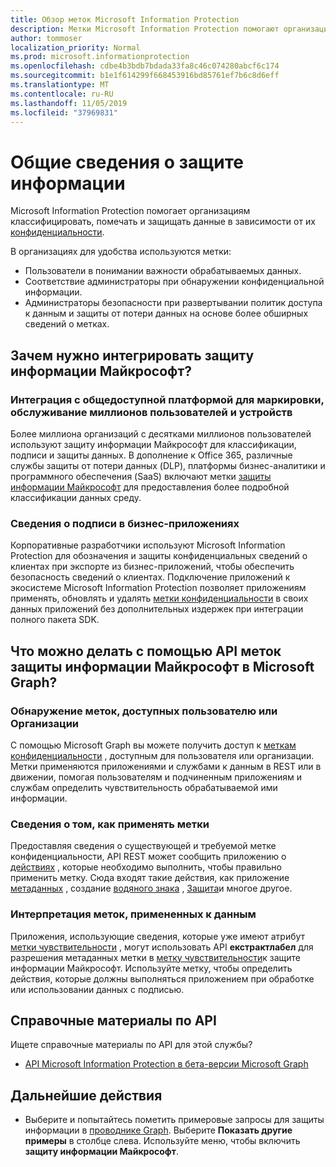 ```yaml
---
title: Обзор меток Microsoft Information Protection
description: Метки Microsoft Information Protection помогают организациям классифицировать, помечать и защищать данные на основе меток конфиденциальности центра безопасности и соответствия требованиям Office 365.
author: tommoser
localization_priority: Normal
ms.prod: microsoft.informationprotection
ms.openlocfilehash: cdbe4b3bdb7bdada33fa8c46c074280abcf6c174
ms.sourcegitcommit: b1e1f614299f668453916bd85761ef7b6c8d6eff
ms.translationtype: MT
ms.contentlocale: ru-RU
ms.lasthandoff: 11/05/2019
ms.locfileid: "37969831"
---
```

# <a name="information-protection-overview"></a>Общие сведения о защите информации

Microsoft Information Protection помогает организациям классифицировать, помечать и защищать данные в зависимости от их [конфиденциальности](https://docs.microsoft.com/Office365/SecurityCompliance/sensitivity-labels). 

В организациях для удобства используются метки:

* Пользователи в понимании важности обрабатываемых данных.
* Соответствие администраторы при обнаружении конфиденциальной информации. 
* Администраторы безопасности при развертывании политик доступа к данным и защиты от потери данных на основе более обширных сведений о метках.

## <a name="why-integrate-microsoft-information-protection"></a>Зачем нужно интегрировать защиту информации Майкрософт? 

### <a name="integrate-with-the-ubiquitous-labeling-platform-servicing-millions-of-users-and-devices"></a>Интеграция с общедоступной платформой для маркировки, обслуживание миллионов пользователей и устройств

Более миллиона организаций с десятками миллионов пользователей используют защиту информации Майкрософт для классификации, подписи и защиты данных.  В дополнение к Office 365, различные службы защиты от потери данных (DLP), платформы бизнес-аналитики и программного обеспечения (SaaS) включают метки [защиты информации Майкрософт](https://www.microsoft.com/security/technology/information-protection) для предоставления более подробной классификации данных среду. 

### <a name="label-information-in-line-of-business-applications"></a>Сведения о подписи в бизнес-приложениях

Корпоративные разработчики используют Microsoft Information Protection для обозначения и защиты конфиденциальных сведений о клиентах при экспорте из бизнес-приложений, чтобы обеспечить безопасность сведений о клиентах. Подключение приложений к экосистеме Microsoft Information Protection позволяет приложениям применять, обновлять и удалять [метки конфиденциальности](https://docs.microsoft.com/Office365/SecurityCompliance/sensitivity-labels) в своих данных приложений без дополнительных издержек при интеграции полного пакета SDK.

## <a name="what-can-i-do-with-microsoft-information-protection-label-apis-in-microsoft-graph"></a>Что можно делать с помощью API меток защиты информации Майкрософт в Microsoft Graph? 

### <a name="discover-labels-available-to-a-user-or-organization"></a>Обнаружение меток, доступных пользователю или Организации

С помощью Microsoft Graph вы можете получить доступ к [меткам конфиденциальности](/graph/api/informationprotectionlabel?view=graph-rest-beta) , доступным для пользователя или организации. Метки применяются приложениями и службами к данным в REST или в движении, помогая пользователям и подчиненным приложениям и службам определить чувствительность обрабатываемой ими информации.

### <a name="understand-how-to-apply-labels"></a>Сведения о том, как применять метки

Предоставляя сведения о существующей и требуемой метке конфиденциальности, API REST может сообщить приложению о [действиях](/graph/api/resources/informationprotectionaction?view=graph-rest-beta) , которые необходимо выполнить, чтобы правильно применить метку. Сюда входят такие действия, как приложение [метаданных](/graph/api/resources/metadataaction?view=graph-rest-beta) , создание [водяного знака](/graph/api/resources/addwatermarkaction?view=graph-rest-beta) , [Защита](/graph/api/resources/protectbytemplateaction?view=graph-rest-beta)и многое другое.

### <a name="interpret-labels-applied-to-data"></a>Интерпретация меток, примененных к данным

Приложения, использующие сведения, которые уже имеют атрибут [метки чувствительности](/graph/api/resources/metadataaction?view=graph-rest-beta) , могут использовать API **екстрактлабел** для разрешения метаданных метки в [метку чувствительности](/graph/api/resources/informationprotectionlabel.md?view=graph-rest-beta)к защите информации Майкрософт. Используйте метку, чтобы определить действия, которые должны выполняться приложением при обработке или использовании данных с подписью. 

## <a name="api-reference"></a>Справочные материалы по API

Ищете справочные материалы по API для этой службы?

- [API Microsoft Information Protection в бета-версии Microsoft Graph](/graph/api/resources/informationprotectionlabel?view=graph-rest-beta)

## <a name="next-steps"></a>Дальнейшие действия

- Выберите и попытайтесь пометить примеровые запросы для защиты информации в [проводнике Graph](https://developer.microsoft.com/graph/graph-explorer). Выберите **Показать другие примеры** в столбце слева. Используйте меню, чтобы включить **защиту информации Майкрософт**.
